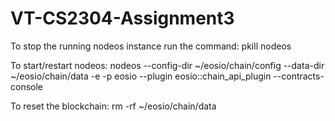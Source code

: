# VT-CS2304-Assignment3

To stop the running nodeos instance run the command:
  pkill nodeos
  
To start/restart nodeos:
  nodeos --config-dir ~/eosio/chain/config --data-dir ~/eosio/chain/data -e -p eosio --plugin eosio::chain_api_plugin --contracts-console
  
To reset the blockchain:
  rm -rf ~/eosio/chain/data
